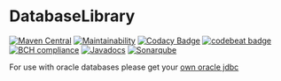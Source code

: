 # DatabaseLibrary

[![Maven Central](https://maven-badges.herokuapp.com/maven-central/info.peperkoek/database-library/badge.svg)](http://mvnrepository.com/artifact/info.peperkoek/database-library)
[![Maintainability](https://api.codeclimate.com/v1/badges/3fa4b6e9f39d5d323683/maintainability)](https://codeclimate.com/github/REXOTIUM/DatabaseLibrary/maintainability)
[![Codacy Badge](https://api.codacy.com/project/badge/Grade/9d584e8bf95449dcaed4980acf76c07c)](https://www.codacy.com/app/REXOTIUM/DatabaseLibrary?utm_source=github.com&amp;utm_medium=referral&amp;utm_content=REXOTIUM/DatabaseLibrary&amp;utm_campaign=Badge_Grade)
[![codebeat badge](https://codebeat.co/badges/b8b65185-4026-4cf0-91ff-20d81e4167cf)](https://codebeat.co/projects/github-com-rexotium-databaselibrary-master)
[![BCH compliance](https://bettercodehub.com/edge/badge/REXOTIUM/DatabaseLibrary?branch=master)](https://bettercodehub.com/)
[![Javadocs](http://javadoc.io/badge/info.peperkoek/database-library.svg)](http://javadoc.io/doc/info.peperkoek/database-library)
[![Sonarqube](http://217.103.125.171:1111/api/project_badges/measure?project=info.peperkoek%3Adatabase-library&metric=alert_status)](http://217.103.125.171:1111/dashboard?id=info.peperkoek%3Adatabase-library)

For use with oracle databases please get your [own oracle jdbc](https://blogs.oracle.com/dev2dev/get-oracle-jdbc-drivers-and-ucp-from-oracle-maven-repository-without-ides)
